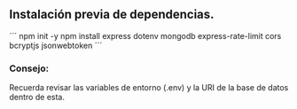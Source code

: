 
## Instalación previa de dependencias.
´´´
npm init -y
npm install express dotenv mongodb express-rate-limit cors bcryptjs jsonwebtoken
´´´ 

### Consejo: 
Recuerda revisar las variables de entorno (.env) y la URI de la base de datos dentro de esta.